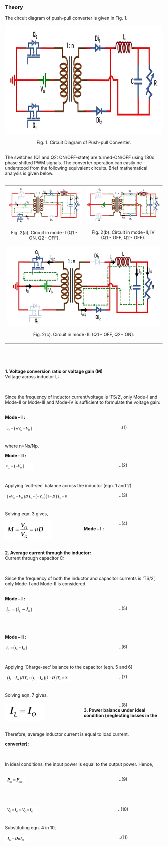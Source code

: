 ### Theory

The circuit diagram of push-pull converter is given in Fig. 1.

<center>
  <img src="images/th1.png" height="350px">
  
Fig. 1. Circuit Diagram of Push-pull Converter.

</center>
<br>
The switches (Q1 and Q2: ON/OFF-state) are turned-ON/OFF using 180o phase shifted PWM signals. The converter operation can easily be understood from the following equivalent circuits. Brief mathematical analysis is given below.
<br><br>


<table border="0" align="center" style="width:100%; border:none;">
  <tr>
<td style="width:50%">
<center>

<img src="images/th2.png">
<br><br>
Fig. 2(a). Circuit in mode-I (Q1- ON, Q2- OFF).
<br><br>
</center>
</td>
<td style="width:50%">
  
<center>

<img src="images/th3.png">
<br><br>
Fig. 2(b). Circuit in mode-II, IV (Q1- OFF, Q2- OFF).
<br><br>
</center> 
    </td>
  </tr>

<tr>
  <td colspan="2">
    <center>

<img src="images/th4.png" height="250px">
<br><br>
Fig. 2(c). Circuit in mode-III (Q1- OFF, Q2- ON).
<br><br>
</center>
  </td>
</tr>
</table>
<br><br>

<div style="float: left; width:100%;"><br>
  
  **1. Voltage conversion ratio or voltage gain (M)**
<br>
Voltage across inductor L:
<br>

<br><br>
Since the frequency of inductor current/voltage is ‘TS/2’, only Mode-I and Mode-II or Mode-III and Mode-IV is sufficient to formulate the voltage gain:
<br><br>

**Mode – I :**
<br>
</div>

<div style="float: left; width:50%;">
  <img src="images/th5.png" height="25px">
</div>
<div style="float: right; width:50%; text-align:center;">
    ..(1)
</div>
<br><br>

<div style="float: left; width:100%;"><br>
  
  where n=Ns/Np.
<br></div>

**Mode – II :**
<br>
<div style="float: left; width:50%;">
  <img src="images/th6.png" height="25px">
      </div>
<div style="float: right; width:50%; text-align:center;">
    ..(2)
      </div>     
<br><br>

<div style="float: left; width:100%;"><br>
  
  Applying ‘volt-sec’ balance across the inductor (eqn. 1 and 2)
<br></div>

<div style="float: left; width:50%;">
  <img src="images/th7.png" height="25px">
      </div>
<div style="float: right; width:50%; text-align:center;">
    ..(3)

</div>

<br><br>

<div style="float: left; width:100%;"><br>
  
  Solving eqn. 3 gives,
<br></div>


<div style="float: left; width:50%;">
  <img src="images/th8.png" height="60px">
      </div>
<div style="float: right; width:50%; text-align:center;" height="60px">
    ..(4)
  <br>
      </div>
<br>

<div style="float: left; width:100%;"><br>
  
  **2. Average current through the inductor:**
<br>
Current through capacitor C:
<br>

<br><br>
Since the frequency of both the inductor and capacitor currents is ‘TS/2’, only Mode-I and Mode-II is considered.
<br><br>

**Mode – I :**
<br>
</div>

**Mode – I :**
<br>
<div style="float: left; width:50%;">
  <img src="images/th9.png" height="25px">
</div>
<div style="float: right; width:50%; text-align:center;">
    ..(5)
</div>
<br><br>

<div style="float: left; width:100%;"><br>
  
  &nbsp;
<br></div>

**Mode – II :**
<br>
<div style="float: left; width:50%;">
  <img src="images/th10.png" height="25px">
      </div>
<div style="float: right; width:50%; text-align:center;">
    ..(6)
      </div>     
<br><br>

<div style="float: left; width:100%;"><br>
  
  Applying ‘Charge-sec’ balance to the capacitor (eqn. 5 and 6)
<br></div>

<div style="float: left; width:50%;">
  <img src="images/th11.png" height="25px">
      </div>
<div style="float: right; width:50%; text-align:center;">
    ..(7)

</div>

<br><br>

<div style="float: left; width:100%;"><br>
  
  Solving eqn. 7 gives,
<br></div>


<div style="float: left; width:50%;">
  <img src="images/th12.png" height="60px">
      </div>
<div style="float: right; width:50%; text-align:center;" height="60px">
    ..(8)
  <br>
      </div>
<br><br>

<div style="float: left; width:100%;"><br>
  
  Therefore, average inductor current is equal to load current.
<br></div>

<br>

**3. Power balance under ideal condition (neglecting losses in the converter):**

<br><br>
In ideal conditions, the input power is equal to the output power. Hence,
<br><br>

<div style="float: left; width:50%;">
  <img src="images/th13.png" height="25px">
</div>
<div style="float: right; width:50%; text-align:center;">
    ..(9)
</div>
<br><br>

<div style="float: left; width:100%;"><br>
  
  &nbsp;
<br></div>

<div style="float: left; width:50%;">
  <img src="images/th14.png" height="25px">
      </div>
<div style="float: right; width:50%; text-align:center;">
    ..(10)
      </div>     
<br><br>

<div style="float: left; width:100%;"><br>
  
  Substituting eqn. 4 in 10,
<br></div>

<div style="float: left; width:50%;">
  <img src="images/th15.png" height="25px">
      </div>
<div style="float: right; width:50%; text-align:center;">
    ..(11)

</div>

<br><br>

<br>
